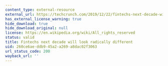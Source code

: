 ```yaml
---
content_type: external-resource
external_url: https://techcrunch.com/2019/12/22/fintechs-next-decade-will-look-radically-different/
has_external_license_warning: true
hide_download: true
hide_download_original: null
license: https://en.wikipedia.org/wiki/All_rights_reserved
status: valid
title: Fintechs next decade will look radically different
uid: 260ce6ae-ddb9-45a2-a269-a8dac02f3063
url_status_code: 200
wayback_url: ''
---
```


